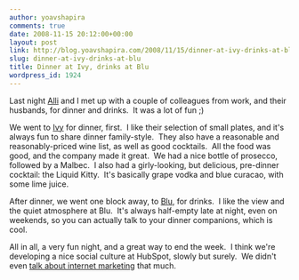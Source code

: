 ```yaml
---
author: yoavshapira
comments: true
date: 2008-11-15 20:12:00+00:00
layout: post
link: http://blog.yoavshapira.com/2008/11/15/dinner-at-ivy-drinks-at-blu/
slug: dinner-at-ivy-drinks-at-blu
title: Dinner at Ivy, drinks at Blu
wordpress_id: 1924
---
```


Last night [Alli](http://allisonshapira.com) and I met up with a couple of colleagues from work, and their husbands, for dinner and drinks.  It was a lot of fun ;) 

  


We went to [Ivy](http://www.ivyrestaurantgroup.com/) for dinner, first.  I like their selection of small plates, and it's always fun to share dinner family-style.  They also have a reasonable and reasonably-priced wine list, as well as good cocktails.  All the food was good, and the company made it great.  We had a nice bottle of prosecco, followed by a Malbec.  I also had a girly-looking, but delicious, pre-dinner cocktail: the Liquid Kitty.  It's basically grape vodka and blue curacao, with some lime juice.

  


After dinner, we went one block away, to [Blu](http://www.blurestaurant.com/), for drinks.  I like the view and the quiet atmosphere at Blu.  It's always half-empty late at night, even on weekends, so you can actually talk to your dinner companions, which is cool.

  


All in all, a very fun night, and a great way to end the week.  I think we're developing a nice social culture at HubSpot, slowly but surely.  We didn't even [talk about internet marketing](http://www.hubspot.com) that much.

  


  

